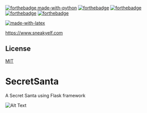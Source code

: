 [![forthebadge made-with-python](http://ForTheBadge.com/images/badges/made-with-python.svg)](https://www.python.org/)
[![forthebadge](https://forthebadge.com/images/badges/uses-js.svg)](https://forthebadge.com)
[![forthebadge](https://forthebadge.com/images/badges/uses-css.svg)](https://forthebadge.com)
[![forthebadge](https://forthebadge.com/images/badges/uses-html.svg)](https://forthebadge.com)
[![forthebadge](https://forthebadge.com/images/badges/designed-in-ms-paint.svg)](https://forthebadge.com)


[![made-with-latex](https://img.shields.io/badge/Made%20with-flask-1f425f.svg)](https://flask.palletsprojects.com/en/1.1.x/)



https://www.sneakyelf.com

## License
[MIT](https://choosealicense.com/licenses/mit/)


# SecretSanta
A Secret Santa using Flask framework


![Alt Text](https://media.giphy.com/media/Z7VkIE2Q8vK5iqtLpw/giphy.gif)
